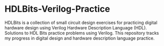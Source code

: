 # HDLBits-Verilog-Practice
HDLBits is a collection of small circuit design exercises for practicing digital hardware design using Verilog Hardware Description Language (HDL). Solutions to HDL Bits practice problems using Verilog. This repository tracks my progress in digital design and hardware description language practice.
